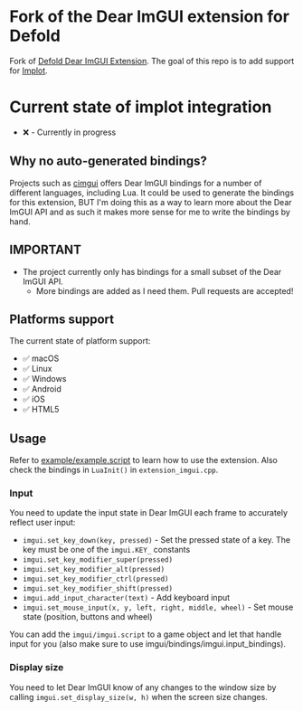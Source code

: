 # Fork of the Dear ImGUI extension for Defold
Fork of [Defold Dear ImGUI Extension](https://github.com/britzl/extension-imgui).  The goal of this repo is to add
support for [Implot](https://github.com/epezent/implot).

# Current state of implot integration
* ❌ - Currently in progress

## Why no auto-generated bindings?
Projects such as [cimgui](https://github.com/cimgui/cimgui) offers Dear ImGUI bindings for a number of different languages, including Lua. It could be used  to generate the bindings for this extension, BUT I'm doing this as a way to learn more about the Dear ImGUI API and as such it makes more sense for me to write the bindings by hand.


## IMPORTANT
* The project currently only has bindings for a small subset of the Dear ImGUI API.
  * More bindings are added as I need them. Pull requests are accepted!


## Platforms support
The current state of platform support:

* ✅ macOS
* ✅ Linux
* ✅ Windows
* ✅ Android
* ✅ iOS
* ✅ HTML5


## Usage
Refer to [example/example.script](/example/example.script) to learn how to use the extension. Also check the bindings in `LuaInit()` in `extension_imgui.cpp`.


### Input
You need to update the input state in Dear ImGUI each frame to accurately reflect user input:

* `imgui.set_key_down(key, pressed)` - Set the pressed state of a key. The key must be one of the `imgui.KEY_` constants
* `imgui.set_key_modifier_super(pressed)`
* `imgui.set_key_modifier_alt(pressed)`
* `imgui.set_key_modifier_ctrl(pressed)`
* `imgui.set_key_modifier_shift(pressed)`
* `imgui.add_input_character(text)` - Add keyboard input
* `imgui.set_mouse_input(x, y, left, right, middle, wheel)` - Set mouse state (position, buttons and wheel)

You can add the `imgui/imgui.script` to a game object and let that handle input for you (also make sure to use imgui/bindings/imgui.input_bindings).


### Display size
You need to let Dear ImGUI know of any changes to the window size by calling `imgui.set_display_size(w, h)` when the screen size changes.
